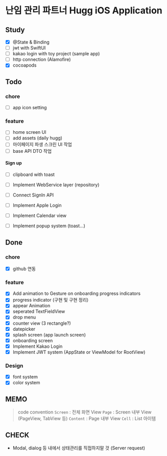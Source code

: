 #  난임 관리 파트너 Hugg iOS Application


## Study
- [x] @State & Binding
- [ ] jwt with SwiftUI
- [ ] kakao login with toy project (sample app)
- [ ] http connection (Alamofire)
- [x] cocoapods

## Todo
### chore
- [ ] app icon setting

### feature
- [ ] home screen UI
- [ ] add assets (daily hugg)
- [ ] 마이페이지 파생 스크린 UI 작업
- [ ] base API DTO 작업

#### Sign up
- [ ] clipboard with toast

- [ ] Implement WebService layer (repository)
- [ ] Connect SignIn API
- [ ] Implement Apple Login
- [ ] Implement Calendar view
- [ ] Implement popup system (toast...)

## Done
### chore
- [x] github 연동 

### feature
- [x] Add animation to Gesture on onboarding progress indicators
- [x] progress indicator (구현 및 구현 정리)
- [x] appear Animation
- [x] seperated TextFieldView
- [x] drop menu
- [x] counter view (3 rectangle?)
- [x] datepicker
- [x] splash screen (app launch screen)
- [x] onboarding screen
- [x] Implement Kakao Login
- [x] Implement JWT system (AppState or ViewModel for RootView)

### Design
- [x] font system
- [x] color system

## MEMO
> code convention
`Screen` : 전체 화면 View
`Page` : Screen 내부 View (PageView, TabView 등)
`Content` : Page 내부 View
`Cell` : List 아이템

## CHECK
- Modal, dialog 등 내에서 상태관리를 직접하지말 것 (Server request)
